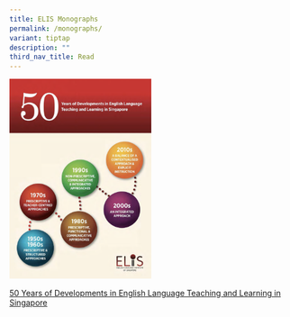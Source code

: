 ```yaml
---
title: ELIS Monographs
permalink: /monographs/
variant: tiptap
description: ""
third_nav_title: Read
---
```

<p></p>
<div class="isomer-image-wrapper">
<img style="width: 50%;" height="auto" width="100%" alt="" src="/images/Monograph.png">
</div>
<p><a href="https://elis.moe.edu.sg/files/Read/50-years-monograph.pdf" rel="noopener noreferrer nofollow" target="_blank">50 Years of Developments in English Language Teaching and Learning in Singapore</a>
</p>